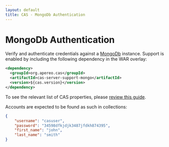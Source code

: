 ```yaml
---
layout: default
title: CAS - MongoDb Authentication
---
```


# MongoDb Authentication

Verify and authenticate credentials against a [MongoDb](https://www.mongodb.org/) instance.
Support is enabled by including the following dependency in the WAR overlay:

```xml
<dependency>
  <groupId>org.apereo.cas</groupId>
  <artifactId>cas-server-support-mongo</artifactId>
  <version>${cas.version}</version>
</dependency>
```

To see the relevant list of CAS properties,
please [review this guide](../configuration/Configuration-Properties.html#mongodb-authentication).

Accounts are expected to be found as such in collections:

```json
{
	"username": "casuser",
	"password": "34598dfkjdjk3487jfdkh874395",
	"first_name": "john",
	"last_name": "smith"
}
```
